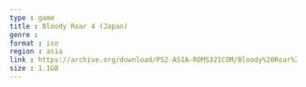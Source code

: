```yaml
---
type : game
title : Bloody Roar 4 (Japan)
genre : 
format : iso
region : asia
link : https://archive.org/download/PS2-ASIA-ROMS321COM/Bloody%20Roar%204%20%28Japan%29.7z
size : 1.1GB
---
```

